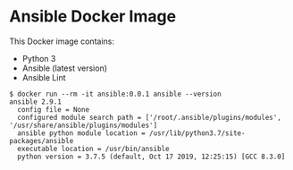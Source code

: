 # Ansible Docker Image

This Docker image contains:

* Python 3
* Ansible (latest version)
* Ansible Lint
  
```shell
$ docker run --rm -it ansible:0.0.1 ansible --version
ansible 2.9.1
  config file = None
  configured module search path = ['/root/.ansible/plugins/modules', '/usr/share/ansible/plugins/modules']
  ansible python module location = /usr/lib/python3.7/site-packages/ansible
  executable location = /usr/bin/ansible
  python version = 3.7.5 (default, Oct 17 2019, 12:25:15) [GCC 8.3.0]
```
